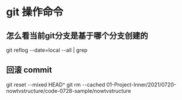 # git 操作命令

## 怎么看当前git分支是基于哪个分支创建的
git reflog --date=local --all | grep

## 回滚 commit
git reset --mixed HEAD^
git rm --cached 01-Project-Inner/2021/0720-nowtvstructure/code-0728-sample/nowtvstructure